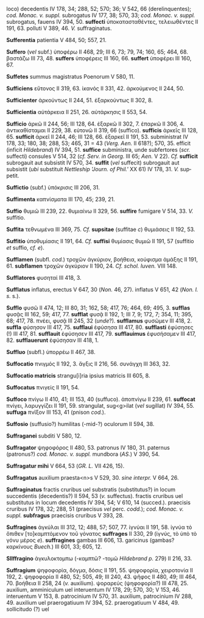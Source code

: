 loco) decedentis IV 178, 34; 288, 52; 570; 36; V 542, 66
(derelinquentes); *cod. Monac. v. suppl.* subrogatus IV 177, 38; 570,
33; *cod. Monac. v. suppl.* subrogatus, fauens IV 394, 50. **suffecti**
ὑποκατασταθέντες, τελειωθέντες II 191, 63. polluti V 389, 46. *V.*
suffraginatus.

**Sufferentia** patientia V 484, 50; 557, 21.

**Suffero** (*vel* subf.) ὑποφέρω II 468, 29; III 6, 73; 79, 74; 160, 65;
464, 68. βαστάζω III 73, 48. **suffers** ὑποφέρεις III 160, 66.
**suffert** ὑποφέρει III 160, 67.

**Suffetes** summus magistratus Poenorum V 580, 11.

**Sufficiens** εὔτονος II 319, 63. ἱκανός II 331, 42. ἀρκούμενος II 244,
50.

**Sufficienter** ἀρκούντως II 244, 51. ἐξαρκούντως II 302, 8.

**Sufficientia** αὐτάρκεια II 251, 26. αὐτάρκησις II 553, 54.

**Sufficio** ἀρκῶ II 244, 56; III 128, 64. ἐξαρκῶ II 302, 7. ἐπαρκῶ II
306, 4. ἀντικαθίσταμαι II 229, 38. εὐτονῶ II 319, 66 (suffico).
**sufficis** ἀρκεῖς III 128, 65. **sufficit** ἀρκεῖ II 244, 46; III 128,
66. ἐξαρκεῖ II 191, 53. subministrat IV 178, 33; 180, 38; 288, 53; 465,
31 = 43 (*Verg. Aen.* II 618?); 570, 35. efficit (inficit
*Hildebrand*) IV 394, 51. **suffice** subministra, unde subfertores
(*scr.* suf­fecti) consules V 514, 32 (*cf. Serv. in Georg.* III 65;
*Aen.* V 22). *Cf.* **sufficit** subrogauit aut subsistit IV 570, 34.
**suffit** (*vel* suffecit) subrogauit aut subsistit (*ubi* substituit
*Nettleship 'Journ. of Phil.'* XX 61) IV 178, 31. *V.* sup­petit.

**Suffictio** (subf.) ὑπόκρισις III 206, 31.

**Suffimenta** καπνίσματα III 170, 45; 239, 21.

**Suffio** θυμιῶ III 239, 22. θυμιαίνω II 329, 56. **suffire** fumigare
V 514, 33. *V.* suffitio.

**Suffita** τεθνωμένα III 369, 75. *Cf.* **supsitae** (suffitae *c*)
θυμιάσεις II 192, 53.

**Suffitio** ὑποθυμίασις II 191, 64. *Cf.* **suffisi** θυμίασις θυμιῶ II
191, 57 (suf­fitio *et* suffio, *cf. e*).

**Sufflamen** (subfl. *cod.*) τροχῶν ἀγκύριον, βοήθεια, κούφισμα ἁμάξης
II 191, 61. **subflamen** τροχῶν ἀγκύριον II 190, 24. *Cf. schol.
Iuven.* VIII 148.

**Sufflatores** φυσηταί III 418, 3.

**Sufflatus** inflatus, erectus V 647, 30 (*Non.* 46, 27). inflatus V
651, 42 (*Non. l. s.* s.).

**Sufflo** φυσῶ II 474, 12; III 80, 31; 162, 58; 417, 76; 464, 69; 495,
3. **sufflas** φυσᾷς III 162, 59; 417, 77. **sufflat** φυσᾷ II 192, 1;
III 7, 9; 172, 7; 354, 11; 395, 68; 417, 78. πνέει, φυσᾷ III 245, 32
(*unde*?). **sufflamus** φυσῶμεν III 418, 2. **suffla** φύσησον III 417,
75. **sufflaui** ἐφύσησα III 417, 80. **sufflasti** ἐφύσησες (!) III
417, 81. **sufflauit** ἐφύσησεν III 417, 79. **sufflauimus** ἐφυσήσαμεν
III 417, 82. **sufflauerunt** ἐφύσησαν III 418, 1.

**Suffluo** (subfl.) ὑπορρέω II 467, 38.

**Suffocatio** πνιγμός II 192, 3. ἄγξις II 216, 56. συνάγχη III 363, 32.

**Suffocatio matricis** strangu[i]ria ipsius matricis III 605, 8.

**Suffocatus** πνιγείς II 191, 54.

**Suffoco** πνίγω II 410, 41; III 153, 40 (suffuco). ἀποπνίγω II 239,
61. **suffocat** πνίγει, λαρυγγίζει II 191, 59. strangulat, sug\<g\>ilat
(*vel* sugillat) IV 394, 55. **suffuga** πνῖξον III 153, 41 (pnison
*cod.*).

**Suffosio** (suffusio?) humilitas (-mid-?) oculorum II 594, 38.

**Suffraganei** subditi V 580, 12.

**Suffragator** ψηφοφόρος II 480, 53. patronus IV 180, 31. paternus
(patronus?) *cod. Monac. v. suppl.* mundbora (*AS.*) V 390, 54.

**Suffragatur mihi** V 664, 53 (*GR. L.* VII 426, 15).

**Suffragatus** auxilium praesta\<n\>s V 529, 30. *sine interpr.* V 664,
26.

**Suffraginatus** fractis cruribus uel substratis (substitutus?) in
locum succedentis (decedentis?) II 594, 53 (*v.* suf­fectus). fractis
cruribus uel substitutus in locum decedentis IV 394, 54; V 610, 14
(succed.). praecisis cruribus IV 178, 32; 288, 51 (praecisus *vel* perc.
*codd.*); *cod. Monac. v. suppl.* **subfragus** praecisis cruribus V
393, 28.

**Suffragines** ἀγκύλαι III 312, 12; 488, 57; 507, 77. ἰγνύαι II 191,
58. ἰγνύα τὸ ὄπιθεν [το]καμπτόμενον τοῦ γόνατος **suffrages** II 330,
29 (ἰγνύς, τὸ ὑπὸ τὸ γόνυ μέρος *e*). **suffragines** gambas III 606,
13. garicinus (gambas? καρκίνους *Buech.*) III 601, 33; 605, 12.

**Sllffragino** ἀγκυλοκτομπω (-καμπτῶ? -τομῶ *Hildebrand p.* 279) II
216, 33.

**Suffragium** ψηφοφορία, δόγμα, δόσις II 191, 55. ψηφοφορία, χειροτονία
II 192, 2. ψηφοφορία II 480, 52; 505, 49; III 240, 43. ψῆφος II 480, 49;
III 464, 70. βοήθεια II 258, 24 (*v.* auxilium). ψοραρεύς (ψηφοφορία?)
III 478, 25. auxilium, amminiculum uel interuentum IV 178, 29; 570, 30;
V 153, 46. interuentum V 153, 8. patrocinium IV 570, 31. auxilium,
patrocinium IV 288, 49. auxilium uel praerogatiuum IV 394, 52.
praerogatiuum V 484, 49. sollicitudo (?) uel

